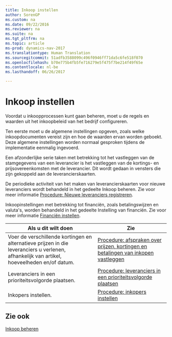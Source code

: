 ```yaml
---
title: Inkoop instellen
author: SorenGP
ms.custom: na
ms.date: 09/22/2016
ms.reviewer: na
ms.suite: na
ms.tgt_pltfrm: na
ms.topic: article
ms-prod: dynamics-nav-2017
ms.translationtype: Human Translation
ms.sourcegitcommit: 51adfb3588099c496f0946ff71da5c6fe518f070
ms.openlocfilehash: b70e775b4fb5fe716279e5f475f7be214f49f65e
ms.contentlocale: nl-be
ms.lasthandoff: 06/26/2017

---
```


# <a name="set-up-purchasing"></a>Inkoop instellen
Voordat u inkoopprocessen kunt gaan beheren, moet u de regels en waarden uit het inkoopbeleid van het bedrijf configureren.

Ten eerste moet u de algemene instellingen opgeven, zoals welke inkoopdocumenten vereist zijn en hoe de waarden ervan worden geboekt. Deze algemene instellingen worden normaal gesproken tijdens de implementatie eenmalig ingevoerd.

Een afzonderlijke serie taken met betrekking tot het vastleggen van de stamgegevens van een leverancier is het vastleggen van de kortings- en prijsovereenkomsten met de leverancier. Dit wordt gedaan in vensters die zijn gekoppeld aan de leverancierskaarten.

De periodieke activiteit van het maken van leverancierskaarten voor nieuwe leveranciers wordt behandeld in het gedeelte Inkoop beheren. Zie voor meer informatie [Procedure: Nieuwe leveranciers registreren](purchasing-how-register-new-vendors.md).

Inkoopinstellingen met betrekking tot financiën, zoals betalingswijzen en valuta's, worden behandeld in het gedeelte Instelling van financiën. Zie voor meer informatie [Financiën instellen](finance-setup-setup-finance-setup.md).

|Als u dit wilt doen |Zie |
|---|----|
|Voer de verschillende kortingen en alternatieve prijzen in die leveranciers u verlenen, afhankelijk van artikel, hoeveelheden en/of datum.|[Procedure: afspraken over prijzen, kortingen en betalingen van inkopen vastleggen](purchasing-how-record-purchase-price-discount-payment-agreements.md)|
|Leveranciers in een prioriteitsvolgorde plaatsen.|[Procedure: leveranciers in een prioriteitsvolgorde plaatsen](purchasing-how-prioritize-vendors.md)|
|Inkopers instellen.|[Procedure: inkopers instellen](purchasing-how-setup-purchasers.md)|

## <a name="see-also"></a>Zie ook
[Inkoop beheren](purchasing-manage-purchasing.md)

